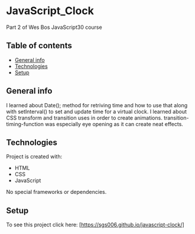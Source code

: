 # JavaScript_Clock

Part 2 of Wes Bos JavaScript30 course


## Table of contents
* [General info](#general-info)
* [Technologies](#technologies)
* [Setup](#setup)

## General info
I learned about Date(); method for retriving time and how to use that along with setInterval() to set and update time for a virtual clock. 
I learned about CSS transform and transition uses in order to create animations. transition-timing-function was especially eye opening as
it can create neat effects. 
	
## Technologies
Project is created with:
* HTML
* CSS
* JavaScript

No special frameworks or dependencies. 
	
## Setup
To see this project click here: [https://sgs006.github.io/javascript-clock/]
